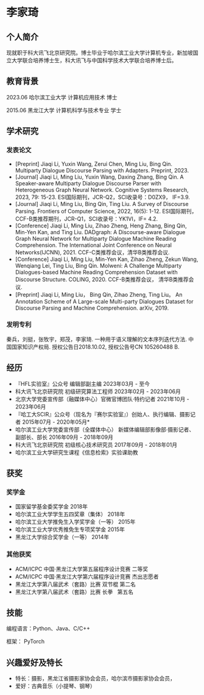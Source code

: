 # 李家琦

## 个人简介

现就职于科大讯飞北京研究院。博士毕业于哈尔滨工业大学计算机专业，新加坡国立大学联合培养博士生，科大讯飞与中国科学技术大学联合培养博士后。

## 教育背景

2023.06 哈尔滨工业大学 计算机应用技术 博士

2015.06 黑龙江大学 计算机科学与技术专业 学士

## 学术研究

### 发表论文

* [Preprint] Jiaqi Li, Yuxin Wang, Zerui Chen, Ming Liu, Bing Qin. Multiparty Dialogue Discourse Parsing with Adapters. Preprint, 2023.
* [Journal] Jiaqi Li, Ming Liu, Yuxin Wang, Daxing Zhang, Bing Qin. A Speaker-aware Multiparty Dialogue Discourse Parser with Heterogeneous Graph Neural Network. Cognitive Systems Research, 2023, 79: 15-23. ESI国际期刊，JCR-Q2，SCI收录号：D0ZX9， IF=3.9.
* [Journal] Jiaqi Li, Ming Liu, Bing Qin, Ting Liu. A Survey of Discourse Parsing. Frontiers of Computer Science, 2022, 16(5): 1-12. ESI国际期刊，CCF-B类推荐期刊，JCR-Q1，SCI收录号：YK1VI，IF= 4.2.
* [Conference] Jiaqi Li, Ming Liu, Zihao Zheng, Heng Zhang, Bing Qin, Min-Yen Kan, and
Ting Liu. DADgraph: A Discourse-aware Dialogue Graph Neural Network for Multiparty Dialogue Machine Reading Comprehension. The International Joint Conference on Neural Networks(IJCNN), 2021. CCF-C类推荐会议，清华B类推荐会议.
* [Conference] Jiaqi Li, Ming Liu, Min-Yen Kan, Zihao Zheng, Zekun Wang, Wenqiang Lei, Ting Liu, Bing Qin. Molweni: A Challenge Multiparty Dialogues-based Machine Reading Comprehension Dataset with Discourse Structure. COLING, 2020. CCF-B类推荐会议， 清华B类推荐会议.
* [Preprint] Jiaqi Li, Ming Liu， Bing Qin, Zihao Zheng, Ting Liu。 An Annotation Scheme of A Large-scale Multi-party Dialogues Dataset for Discourse Parsing and Machine Comprehension. arXiv, 2019.

### 发明专利

秦兵，刘挺，张牧宇，郑茂，李家琦. 一种用于语义理解的文本序列迭代方法. 中国国家知识产权局.
授权公告日2018.10.02, 授权公告号CN 105260488 B.


## 经历

* 『HFL实验室』公众号 编辑部副主编 2023年03月 - 至今
* 科大讯飞北京研究院 初级研究算法工程师 2023年02月 - 2023年06月
* 北京大学党委宣传部（融媒体中心）官微官博团队·特约记者 2021年10月 - 2023年06月
* 『哈工大SCIR』公众号（现名为『赛尔实验室』）创始人、执行编辑、摄影记者 2015年07月 - 2020年05月* 
* 哈尔滨工业大学党委宣传部（全媒体中心） 新媒体编辑部影像部·摄影记者、副部长、部长 2016年09月 - 2018年09月
* 科大讯飞北京研究院 初级核心技术研究员 2017年09月 - 2018年01月
* 哈尔滨工业大学研究生课程《信息检索》实验课助教

## 获奖

### 奖学金

* 国家留学基金委奖学金 2018年
* 哈尔滨工业大学学生五四奖章（集体） 2018年
* 哈尔滨工业大学推免生入学奖学金（一等） 2015年
* 哈尔滨工业大学优秀推免生专项奖学金 2015年
* 黑龙江大学综合奖学金（一等） 2014年

### 其他获奖

* ACM/ICPC 中国·黑龙江大学第五届程序设计竞赛 二等奖
* ACM/ICPC 中国·黑龙江大学第六届程序设计竞赛 杰出志愿者
* 黑龙江大学第八届武术（套路）比赛 双节棍 第二名
* 黑龙江大学第八届武术（套路）比赛 长拳   第五名

## 技能

编程语言：Python、Java、C/C++

框架： PyTorch

## 兴趣爱好及特长

* 特长：摄影，黑龙江省摄影家协会会员，哈尔滨市摄影家协会会员，
* 爱好：古典音乐（小提琴、钢琴）
